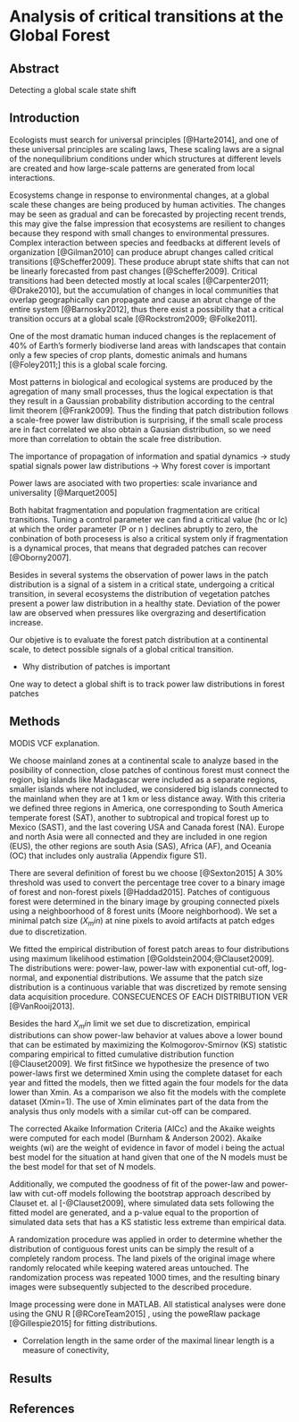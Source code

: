 # Analysis of critical transitions at the Global Forest

## Abstract

Detecting a global scale state shift

## Introduction

Ecologists must search for universal principles [@Harte2014], and one of these universal principles are scaling laws, These scaling laws are a signal of the nonequilibrium conditions under which structures at different levels are created and how large-scale patterns are generated from local interactions.

Ecosystems change in response to environmental changes, at a global scale these changes are being produced by human activities. The changes may be seen as gradual and can be forecasted by projecting recent trends, this may give the false impression that ecosystems are resilient to changes because they respond with small changes to environmental pressures. Complex interaction between species and feedbacks at different levels of organization [@Gilman2010] can produce abrupt changes called critical transitions [@Scheffer2009]. These produce abrupt state shifts that can not be linearly forecasted from past changes [@Scheffer2009]. Critical transitions had been detected mostly at local scales [@Carpenter2011; @Drake2010], but the accumulation of changes in local communities that overlap geographically can propagate and cause an abrut change of the entire system [@Barnosky2012], thus there exist a possibility that a critical transition occurs at a global scale [@Rockstrom2009; @Folke2011].  

One of the most dramatic human induced changes is the replacement of 40% of Earth’s formerly biodiverse land areas with landscapes that contain only a few species of crop plants, domestic animals and humans [@Foley2011;] this is a global scale forcing.

Most patterns in biological and ecological systems are produced by the agregation of many small processes, thus the logical expectation is that they result in a Gaussian probability distribution according to the central limit theorem [@Frank2009]. Thus the finding that patch distribution follows a scale-free power law distribution is surprising, if the small scale process are in fact correlated we also obtain a Gausian distribution, so we need more than correlation to obtain the scale free distribution. 

The importance of propagation of information and spatial dynamics -> study spatial signals power law distributions -> Why forest cover is important

Power laws are asociated with two properties: scale invariance and universality [@Marquet2005]

Both habitat fragmentation and population fragmentation are critical transitions. Tuning a control parameter we can find a critical value (hc or lc) at which the order parameter (P or n ) declines abruptly to zero, the conbination of both procesess is also a critical system only if fragmentation is a dynamical proces, that means that degraded patches can recover [@Oborny2007].


Besides in several systems the observation of power laws in the patch distribution is a signal of a sistem in a critical state, undergoing a critical transition, in several ecosystems the distribution of vegetation patches present a power law distribution in a healthy state. Deviation of the power law are observed when pressures like overgrazing and desertification increase. 

Our objetive is to evaluate the forest patch distribution at a continental scale, to detect possible signals of a global critical transition. 


* Why distribution of patches is important

One way to detect a global shift is to track power law distributions in forest patches 



## Methods

MODIS VCF explanation.

We choose mainland zones at a continental scale to analyze based in the posibility of connection, close patches of continous forest must connect the region, big islands like Madagascar were included as a separate regions, smaller islands where not included, we considered big islands connected to the mainland when they are at 1 km or less distance away. With this criteria we defined three regions in America, one corresponding to South America temperate forest (SAT), another to subtropical and tropical forest up to Mexico (SAST), and the last covering USA and Canada forest (NA). Europe and north Asia were all connected and they are included in one region (EUS), the other regions are south Asia (SAS), Africa (AF), and Oceania (OC) that includes only australia (Appendix figure S1).      

There are several definition of forest bu we choose [@Sexton2015] A 30% threshold was used to convert the percentage tree cover to a binary image of forest and non-forest pixels [@Haddad2015]. Patches of contiguous forest were determined in the binary image by grouping connected pixels using a neighboorhood of 8 forest units (Moore neighborhood). We set a minimal patch
size ($X_min$) at nine pixels to avoid artifacts at patch edges due to discretization. 

We fitted the empirical distribution of forest patch areas to four distributions using maximum likelihood estimation [@Goldstein2004;@Clauset2009]. The distributions were: power-law, power-law with exponential cut-off, log-normal, and exponential distributions. We assume that the patch size distribution is a continuous variable that was discretized by remote sensing data acquisition procedure. CONSECUENCES OF EACH DISTRIBUTION VER [@VanRooij2013].

Besides the hard $X_min$ limit we set due to discretization, empirical distributions can show power-law behavior at values above a lower bound that can be estimated by maximizing the Kolmogorov-Smirnov (KS) statistic comparing empirical to fitted cumulative distribution function [@Clauset2009].  We first fitSince we hypothesize the presence of two power-laws first we determined Xmin using the complete dataset for each year and fitted the models, then we fitted again the four models for the data lower than Xmin. As a comparison we also fit the models with the complete dataset (Xmin=1). The use of Xmin eliminates part of the data from the analysis thus only models with a similar cut-off can be compared. 

The corrected Akaike Information Criteria (AICc) and the Akaike weights were computed for each model (Burnham & Anderson 2002). Akaike weights (wi) are the weight of  evidence in favor of model i being the actual best model for the situation at hand given that one of the N models must be the best model for that set of N models. 

Additionally, we computed the goodness of fit of the power-law and power-law with cut-off models following the bootstrap approach described by Clauset et. al [-@Clauset2009], where simulated data sets following the fitted model are generated, and a p-value equal to the proportion of simulated data sets that has a KS statistic less extreme than empirical data. 

A randomization procedure was applied in order to determine whether the distribution of contiguous forest units can be simply the result of a completely random process. The land pixels of the original image where randomly relocated while keeping watered areas untouched. The randomization process was repeated 1000 times, and the resulting binary images were subsequently subjected to the described procedure. 

Image processing were done in MATLAB. All statistical analyses were done using the GNU R [@RCoreTeam2015] , using the poweRlaw package [@Gillespie2015] for fitting distributions.


* Correlation length in the same order of the maximal linear length is a measure of conectivity,   

## Results

## References
